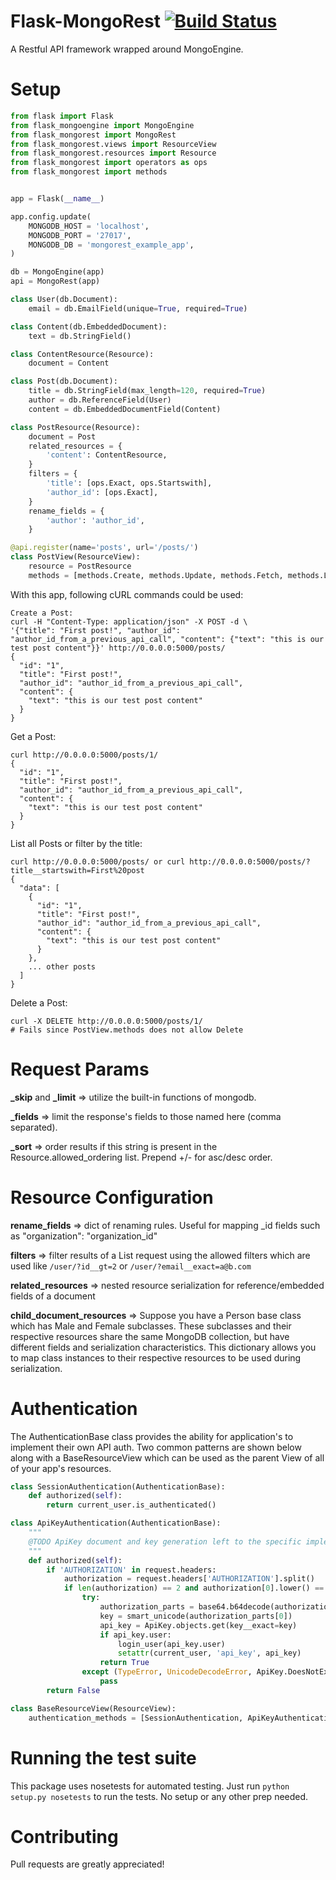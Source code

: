 Flask-MongoRest [![Build Status](https://circleci.com/gh/closeio/flask-mongorest.png?branch=master&style=shield)](https://circleci.com/gh/closeio/flask-mongorest)
===============
A Restful API framework wrapped around MongoEngine.

Setup
=====

``` python
from flask import Flask
from flask_mongoengine import MongoEngine
from flask_mongorest import MongoRest
from flask_mongorest.views import ResourceView
from flask_mongorest.resources import Resource
from flask_mongorest import operators as ops
from flask_mongorest import methods


app = Flask(__name__)

app.config.update(
    MONGODB_HOST = 'localhost',
    MONGODB_PORT = '27017',
    MONGODB_DB = 'mongorest_example_app',
)

db = MongoEngine(app)
api = MongoRest(app)

class User(db.Document):
    email = db.EmailField(unique=True, required=True)

class Content(db.EmbeddedDocument):
    text = db.StringField()

class ContentResource(Resource):
    document = Content

class Post(db.Document):
    title = db.StringField(max_length=120, required=True)
    author = db.ReferenceField(User)
    content = db.EmbeddedDocumentField(Content)

class PostResource(Resource):
    document = Post
    related_resources = {
        'content': ContentResource,
    }
    filters = {
        'title': [ops.Exact, ops.Startswith],
        'author_id': [ops.Exact],
    }
    rename_fields = {
        'author': 'author_id',
    }

@api.register(name='posts', url='/posts/')
class PostView(ResourceView):
    resource = PostResource
    methods = [methods.Create, methods.Update, methods.Fetch, methods.List]
```

With this app, following cURL commands could be used:
```
Create a Post:
curl -H "Content-Type: application/json" -X POST -d \
'{"title": "First post!", "author_id": "author_id_from_a_previous_api_call", "content": {"text": "this is our test post content"}}' http://0.0.0.0:5000/posts/
{
  "id": "1",
  "title": "First post!",
  "author_id": "author_id_from_a_previous_api_call",
  "content": {
    "text": "this is our test post content"
  }
}
```
Get a Post:
```
curl http://0.0.0.0:5000/posts/1/
{
  "id": "1",
  "title": "First post!",
  "author_id": "author_id_from_a_previous_api_call",
  "content": {
    "text": "this is our test post content"
  }
}
```
List all Posts or filter by the title:
```
curl http://0.0.0.0:5000/posts/ or curl http://0.0.0.0:5000/posts/?title__startswith=First%20post
{
  "data": [
    {
      "id": "1",
      "title": "First post!",
      "author_id": "author_id_from_a_previous_api_call",
      "content": {
        "text": "this is our test post content"
      }
    },
    ... other posts
  ]
}
```
Delete a Post:
```
curl -X DELETE http://0.0.0.0:5000/posts/1/
# Fails since PostView.methods does not allow Delete
```

Request Params
==============

**_skip** and **_limit** => utilize the built-in functions of mongodb.

**_fields** => limit the response's fields to those named here (comma separated).

**_sort** => order results if this string is present in the Resource.allowed_ordering list. Prepend +/- for asc/desc order.


Resource Configuration
======================

**rename_fields** => dict of renaming rules.  Useful for mapping _id fields such as "organization": "organization_id"

**filters** => filter results of a List request using the allowed filters which are used like `/user/?id__gt=2` or `/user/?email__exact=a@b.com`

**related_resources** => nested resource serialization for reference/embedded fields of a document

**child_document_resources** => Suppose you have a Person base class which has Male and Female subclasses.  These subclasses and their respective resources share the same MongoDB collection, but have different fields and serialization characteristics.  This dictionary allows you to map class instances to their respective resources to be used during serialization.

Authentication
==============
The AuthenticationBase class provides the ability for application's to implement their own API auth.  Two common patterns are shown below along with a BaseResourceView which can be used as the parent View of all of your app's resources.
``` python
class SessionAuthentication(AuthenticationBase):
    def authorized(self):
        return current_user.is_authenticated()

class ApiKeyAuthentication(AuthenticationBase):
    """
    @TODO ApiKey document and key generation left to the specific implementation
    """
    def authorized(self):
        if 'AUTHORIZATION' in request.headers:
            authorization = request.headers['AUTHORIZATION'].split()
            if len(authorization) == 2 and authorization[0].lower() == 'basic':
                try:
                    authorization_parts = base64.b64decode(authorization[1]).partition(':')
                    key = smart_unicode(authorization_parts[0])
                    api_key = ApiKey.objects.get(key__exact=key)
                    if api_key.user:
                        login_user(api_key.user)
                        setattr(current_user, 'api_key', api_key)
                    return True
                except (TypeError, UnicodeDecodeError, ApiKey.DoesNotExist):
                    pass
        return False

class BaseResourceView(ResourceView):
    authentication_methods = [SessionAuthentication, ApiKeyAuthentication]
```

Running the test suite
======================
This package uses nosetests for automated testing. Just run `python setup.py nosetests` to run the tests. No setup or any other prep needed.

Contributing
============
Pull requests are greatly appreciated!
